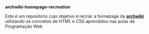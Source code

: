 **archwiki-homepage-recreation**

Este é um repositorio cujo objetivo é recriar a homepage da [**archwiki**](https://wiki.archlinux.org) utilizando os conceitos de HTML e CSS aprendidos nas aulas de Programação Web

